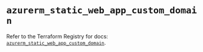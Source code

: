 # `azurerm_static_web_app_custom_domain`

Refer to the Terraform Registry for docs: [`azurerm_static_web_app_custom_domain`](https://registry.terraform.io/providers/hashicorp/azurerm/4.51.0/docs/resources/static_web_app_custom_domain).

